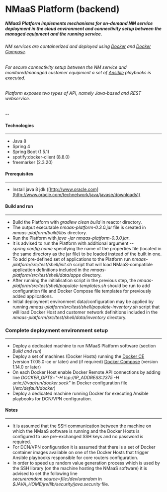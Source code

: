 # NMaaS Platform (backend)

##### NMaaS Platform implements mechanisms for on-demand NM service deployment in the cloud environment and connectivity setup between the managed equipment and the running service. 

###### NM services are containerized and deployed using [Docker](https://www.docker.com/) and [Docker Compose](https://docs.docker.com/compose/overview/).
###### For secure connectivity setup between the NM service and monitored/managed customer equipment a set of [Ansible](https://www.ansible.com/) playbooks is executed.

###### Platform exposes two types of API, namely Java-based and REST webservice.
--
#### Technologies
---
 * Java 8
 * Spring 4
 * Spring Boot (1.5.1)
 * spotify:docker-client (8.8.0)
 * freemarker (2.3.20)

#### Prerequisites
---
  + Install java 8 jdk ([http://www.oracle.com](http://www.oracle.com/technetwork/java/javase/downloads))
    
#### Build and run
---
  + Build the Platform with *gradlew clean build* in reactor directory.
  + The output executable *nmaas-platform-0.3.0.jar* file is created in *nmaas-platform/build/libs* directory.
  + Run the Platform with *java -jar nmaas-platform-0.3.0.jar*.
  + It is advised to run the Platform with additional argument *--spring.config.name* specifying the name of the properties file (located in the same directory as the jar file) to be loaded instead of the built in one.
  + To add pre-defined set of applications to the Platform run *nmaas-platform/src/test/shell/init.sh* script that will load NMaaS-compatible application definitions included in the *nmaas-platform/src/test/shell/data/apps* directory.
  + After running the initialisation script in the previous step, the *nmaas-platform/src/test/shell/populate-templates.sh* should be run to add configuration file and Docker Compose file templates for previously added applications.
  + Initial deployment environment data/configuration may be applied by running *nmaas-platform/src/test/shell/populate-inventory.sh* script that will load Docker Host and customer network definitions included in the *nmaas-platform/src/test/shell/data/inventory* directory.

### Complete deployment environment setup
---
  + Deploy a dedicated machine to run NMaaS Platform software (section *Build and run*)
  + Deploy a set of machines (Docker Hosts) running the [Docker CE](https://store.docker.com/editions/community/docker-ce-server-ubuntu) (version 17.05.0-ce or later) and (if required) [Docker Compose](https://docs.docker.com/compose/install) (version 1.14.0 or later)
  + On each Docker Host enable Docker Remote API connections by adding line *DOCKER_OPTS="-H tcp://IP_ADDRESS:2375 -H unix:///var/run/docker.sock"* in Docker configuration file (*/etc/default/docker*)
  + Deploy a dedicated machine running Docker for executing Ansible playbooks for DCN/VPN configuration.

#### Notes
---
  + It is assumed that the SSH communication between the machine on which the NMaaS software is running and the Docker Hosts is configured to use pre-exchanged SSH keys and no password is required.
  + For DCN/VPN configuration it is assumed that there is a set of Docker container images available on one of the Docker Hosts that trigger Ansible playbooks responsible for core routers configuration.
  + In order to speed up random value generation process which is used by the SSH library (on the machine hosting the NMaaS software) it is advised to set the following line *securerandom.source=file:/dev/urandom* in *$JAVA_HOME/jre/lib/security/java.security* file.